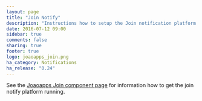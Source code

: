 ```yaml
---
layout: page
title: "Join Notify"
description: "Instructions how to setup the Join notification platform within Home Assistant."
date: 2016-07-12 09:00
sidebar: true
comments: false
sharing: true
footer: true
logo: joaoapps_join.png
ha_category: Notifications
ha_release: "0.24"
---
```


See the [Joaoapps Join component page](/components/joaoapps_join/) for information how to get the join notify platform running.

